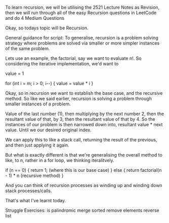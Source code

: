 To learn recursion, we will be utilising the 2521 Lecture Notes as Revision, 
then we will run through all of the easy Recursion questions in LeetCode and do 
4 Medium Questions

Okay, so todays topic will be Recursion.

General guidance for script:
To generalise, recursion is a problem solving strategy where problems are solved
via smaller or more simpler instances of the same problem. 

Lets use an example, the factorial, say we want to evaluate n!. So considering 
the iterative implementation, we'd want to

value = 1

for (int i = m; i > 0; i--) {
  value = value * i
}

Okay, so in recursion we want to establish the base case, and the recursive 
method. So like we said earlier, recursion is solving a problem through smaller instances
of a problem. 

Value of the last number (1), then multiplying by the next number 2, then the 
resultant value of that, by 3, then the resultant value of that by 4. So the instances of our problem 
is then narrowed down into, resultant value * next value. Until we our desired original index.

We can apply this to like a stack call, returning the result of the previous, and then just applying it again.

But what is exactly different is that we're generalising the overall method to like, to n,
rather in a for loop, we thinking iteralitvely.

if (n == 0) {
  return 1; (where this is our base case)
} else {
  return factorial(n - 1) * n (recursive method)
}

And you can think of recursion processes as winding up and winding down stack
processes/calls.

That's what I've learnt today.




Struggle Exercises:
is palindromic
merge sorted
remove elements
reverse list

